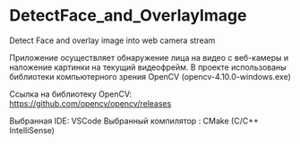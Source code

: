 # DetectFace_and_OverlayImage
Detect Face and overlay image into web camera stream


Приложение осуществляет обнаружение лица на видео с веб-камеры и наложение картинки на текущий видеофрейм.
В проекте использованы библиотеки компьютерного зрения OpenCV (opencv-4.10.0-windows.exe)

Ссылка на библиотеку OpenCV: https://github.com/opencv/opencv/releases

Выбранная IDE: VSCode
Выбранный компилятор : CMake (C/С++ IntelliSense)
